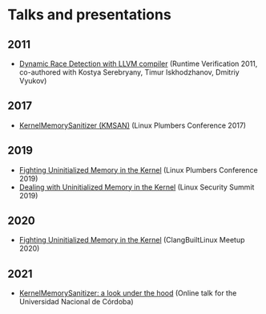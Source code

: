 # Talks and presentations

## 2011
 * [Dynamic Race Detection with LLVM compiler](https://github.com/ramosian-glider/talks-and-presentations/blob/master/2011/TSan-LLVM%20at%20RV%202011.pdf) (Runtime Verification 2011, co-authored with Kostya Serebryany, Timur Iskhodzhanov, Dmitriy Vyukov)

## 2017
 * [KernelMemorySanitizer (KMSAN)](https://github.com/ramosian-glider/talks-and-presentations/blob/master/2017/KMSAN%20presentation%20for%20LPC%202017.pdf) (Linux Plumbers Conference 2017)

## 2019
 * [Fighting Uninitialized Memory in the Kernel](https://github.com/ramosian-glider/talks-and-presentations/blob/master/2019/KMSAN%20for%20LPC%202019.pdf) (Linux Plumbers Conference 2019)
 * [Dealing with Uninitialized Memory in the Kernel](https://github.com/ramosian-glider/talks-and-presentations/blob/master/2019/Dealing%20with%20Uninitialized%20Memory%20in%20the%20Kernel%20for%20LSS'19.pdf) (Linux Security Summit 2019)
 
## 2020
 * [Fighting Uninitialized Memory in the Kernel](https://github.com/ramosian-glider/talks-and-presentations/blob/master/2020/Fighting_uninitialized_memory_at_CBL_Meetup_2020.pdf) (ClangBuiltLinux Meetup 2020)

## 2021
 * [KernelMemorySanitizer: a look under the hood](https://github.com/ramosian-glider/talks-and-presentations/blob/master/2021/KernelMemorySanitizer_a_look_under_the_hood.pdf) (Online talk for the Universidad Nacional de Córdoba)
